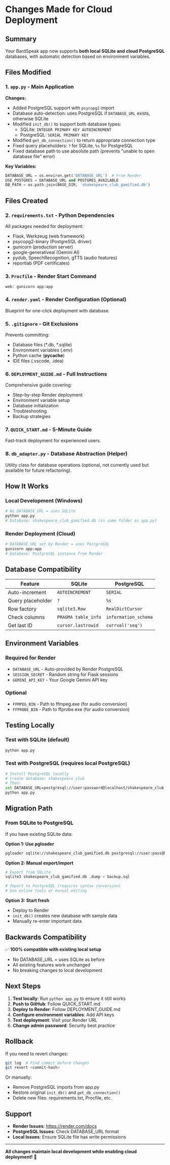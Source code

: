 # Changes Made for Cloud Deployment

## Summary
Your BardSpeak app now supports **both local SQLite and cloud PostgreSQL** databases, with automatic detection based on environment variables.

## Files Modified

### 1. `app.py` - Main Application
**Changes:**
- Added PostgreSQL support with `psycopg2` import
- Database auto-detection: uses PostgreSQL if `DATABASE_URL` exists, otherwise SQLite
- Modified `init_db()` to support both database types:
  - SQLite: `INTEGER PRIMARY KEY AUTOINCREMENT`
  - PostgreSQL: `SERIAL PRIMARY KEY`
- Modified `get_db_connection()` to return appropriate connection type
- Fixed query placeholders: `?` for SQLite, `%s` for PostgreSQL
- Fixed database path to use absolute path (prevents "unable to open database file" error)

**Key Variables:**
```python
DATABASE_URL = os.environ.get('DATABASE_URL')  # From Render
USE_POSTGRES = DATABASE_URL and POSTGRES_AVAILABLE
DB_PATH = os.path.join(BASE_DIR, 'shakespeare_club_gamified.db')
```

## Files Created

### 2. `requirements.txt` - Python Dependencies
All packages needed for deployment:
- Flask, Werkzeug (web framework)
- psycopg2-binary (PostgreSQL driver)
- gunicorn (production server)
- google-generativeai (Gemini AI)
- pydub, SpeechRecognition, gTTS (audio features)
- reportlab (PDF certificates)

### 3. `Procfile` - Render Start Command
```
web: gunicorn app:app
```

### 4. `render.yaml` - Render Configuration (Optional)
Blueprint for one-click deployment with database.

### 5. `.gitignore` - Git Exclusions
Prevents committing:
- Database files (*.db, *.sqlite)
- Environment variables (.env)
- Python cache (__pycache__)
- IDE files (.vscode, .idea)

### 6. `DEPLOYMENT_GUIDE.md` - Full Instructions
Comprehensive guide covering:
- Step-by-step Render deployment
- Environment variable setup
- Database initialization
- Troubleshooting
- Backup strategies

### 7. `QUICK_START.md` - 5-Minute Guide
Fast-track deployment for experienced users.

### 8. `db_adapter.py` - Database Abstraction (Helper)
Utility class for database operations (optional, not currently used but available for future refactoring).

## How It Works

### Local Development (Windows)
```bash
# No DATABASE_URL = uses SQLite
python app.py
# Database: shakespeare_club_gamified.db (in same folder as app.py)
```

### Render Deployment (Cloud)
```bash
# DATABASE_URL set by Render = uses PostgreSQL
gunicorn app:app
# Database: PostgreSQL instance from Render
```

## Database Compatibility

| Feature | SQLite | PostgreSQL |
|---------|--------|------------|
| Auto-increment | `AUTOINCREMENT` | `SERIAL` |
| Query placeholder | `?` | `%s` |
| Row factory | `sqlite3.Row` | `RealDictCursor` |
| Check columns | `PRAGMA table_info` | `information_schema` |
| Get last ID | `cursor.lastrowid` | `currval('seq')` |

## Environment Variables

### Required for Render
- `DATABASE_URL` - Auto-provided by Render PostgreSQL
- `SESSION_SECRET` - Random string for Flask sessions
- `GEMINI_API_KEY` - Your Google Gemini API key

### Optional
- `FFMPEG_BIN` - Path to ffmpeg.exe (for audio conversion)
- `FFPROBE_BIN` - Path to ffprobe.exe (for audio conversion)

## Testing Locally

### Test with SQLite (default)
```bash
python app.py
```

### Test with PostgreSQL (requires local PostgreSQL)
```bash
# Install PostgreSQL locally
# Create database: shakespeare_club
# Then:
set DATABASE_URL=postgresql://user:password@localhost/shakespeare_club
python app.py
```

## Migration Path

### From SQLite to PostgreSQL
If you have existing SQLite data:

**Option 1: Use pgloader**
```bash
pgloader sqlite://shakespeare_club_gamified.db postgresql://user:pass@host/dbname
```

**Option 2: Manual export/import**
```bash
# Export from SQLite
sqlite3 shakespeare_club_gamified.db .dump > backup.sql

# Import to PostgreSQL (requires syntax conversion)
# Use online tools or manual editing
```

**Option 3: Start fresh**
- Deploy to Render
- `init_db()` creates new database with sample data
- Manually re-enter important data

## Backwards Compatibility

✅ **100% compatible with existing local setup**
- No DATABASE_URL = uses SQLite as before
- All existing features work unchanged
- No breaking changes to local development

## Next Steps

1. **Test locally**: Run `python app.py` to ensure it still works
2. **Push to GitHub**: Follow QUICK_START.md
3. **Deploy to Render**: Follow DEPLOYMENT_GUIDE.md
4. **Configure environment variables**: Add API keys
5. **Test deployment**: Visit your Render URL
6. **Change admin password**: Security best practice

## Rollback

If you need to revert changes:
```bash
git log  # Find commit before changes
git revert <commit-hash>
```

Or manually:
- Remove PostgreSQL imports from app.py
- Restore original `init_db()` and `get_db_connection()`
- Delete new files: requirements.txt, Procfile, etc.

## Support

- **Render Issues**: https://render.com/docs
- **PostgreSQL Issues**: Check DATABASE_URL format
- **Local Issues**: Ensure SQLite file has write permissions

---

**All changes maintain local development while enabling cloud deployment!** 🎉
